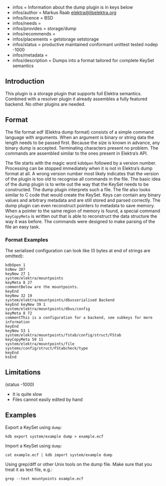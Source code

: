 - infos = Information about the dump plugin is in keys below
- infos/author = Markus Raab <elektra@libelektra.org>
- infos/licence = BSD
- infos/needs =
- infos/provides = storage/dump
- infos/recommends =
- infos/placements = getstorage setstorage
- infos/status = productive maintained conformant unittest tested nodep -1000
- infos/metadata =
- infos/description = Dumps into a format tailored for complete KeySet semantics

## Introduction

This plugin is a storage plugin that supports full Elektra
semantics. Combined with a resolver plugin it already assembles a fully
featured backend. No other plugins are needed.

## Format

The file format edf (Elektra dump format) consists of a simple command language with
arguments. When an argument is binary or string data the length needs to be
passed first. Because the size is known in advance, any binary dump is
accepted. Terminating characters present no problem. The commands are
assembled similar to the ones present in Elektra’s API.

The file starts with the magic word `kdbOpen` followed by a version
number. Processing can be stopped immediately when it is not in
Elektra’s dump format at all. A wrong version number most likely
indicates that the version of the plugin is too old to recognise all
commands in the file. The basic idea of the dump plugin is to write
out the way that the KeySet needs to be constructed. The dump plugin
interprets such a file. The file also looks similar to C code that
would create the KeySet. Keys can contain any binary values and arbitrary
metadata and are still stored and parsed correctly. The dump plugin can
even reconstruct pointers to metadata to save memory. When a pointer
to the same region of memory is found, a special command `keyCopyMeta`
is written out that is able to reconstruct the data structure the way
it was before. The commands were designed to make parsing of the file
an easy task.

### Format Examples

The serialised configuration can look like (0 bytes at end of strings are
omitted):

    kdbOpen 1
    ksNew 207
    keyNew 27 1
    system/elektra/mountpoints
    keyMeta 8 27
    commentBelow are the mountpoints.
    keyEnd
    keyNew 32 19
    system/elektra/mountpoints/dbusserialised Backend
    keyEnd keyNew 39 1
    system/elektra/mountpoints/dbus/config
    keyMeta 8 72
    commentThis is a configuration for a backend, see subkeys for more information
    keyEnd
    keyNew 53 1
    system/elektra/mountpoints/fstab/config/struct/FStab
    keyCopyMeta 59 11
    system/elektra/mountpoints/file
    systems/config/struct/FStabcheck/type
    keyEnd
    ksEnd

## Limitations

(status -1000)

- It is quite slow
- Files cannot easily edited by hand

## Examples

Export a KeySet using `dump`:

    kdb export system/example dump > example.ecf

Import a KeySet using `dump`:

    cat example.ecf | kdb import system/example dump

Using grep/diff or other Unix tools on the dump file. Make sure that you
treat it as text file, e.g.:

    grep --text mountpoints example.ecf

